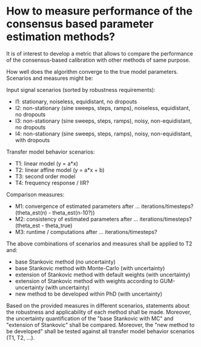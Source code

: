 # How to measure performance of the consensus based parameter estimation methods?

It is of interest to develop a metric that allows to compare the performance of the consensus-based calibration with other methods of same purpose.

How well does the algorithm converge to the true model parameters. Scenarios and measures might be:

Input signal scenarios (sorted by robustness requirements):

- I1: stationary, noiseless, equidistant, no dropouts
- I2: non-stationary (sine sweeps, steps, ramps), noiseless, equidistant, no dropouts
- I3: non-stationary (sine sweeps, steps, ramps), noisy, non-equidistant, no dropouts
- I4: non-stationary (sine sweeps, steps, ramps), noisy, non-equidistant, with dropouts

Transfer model behavior scenarios:

- T1: linear model (y = a*x)
- T2: linear affine model (y = a*x + b)
- T3: second order model
- T4: frequency response / IIR?

Comparison measures:

- M1: convergence of estimated parameters after ... iterations/timesteps? (theta_est(n) - theta_est(n-10?))
- M2: consistency of estimated parameters after ... iterations/timesteps? (theta_est - theta_true)
- M3: runtime / computations after ... iterations/timesteps?

The above combinations of scenarios and measures shall be applied to T2 and:

- base Stankovic method (no uncertainty)
- base Stankovic method with Monte-Carlo (with uncertainty)
- extension of Stankovic method with default weights (with uncertainty)
- extension of Stankovic method with weights according to GUM-uncertainty (with uncertainty)
- new method to be developed within PhD (with uncertainty)

Based on the provided measures in different scenarios, statements about the robustness and applicability of each method shall be made. Moreover, the uncertainty quantification of the "base Stankovic with MC" and "extension of Stankovic" shall be compared. Moreover, the "new method to be developed" shall be tested against all transfer model behavior scenarios (T1, T2, ...). 